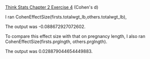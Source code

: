 [Think Stats Chapter 2 Exercise 4](http://greenteapress.com/thinkstats2/html/thinkstats2003.html#toc24) (Cohen's d)

I ran CohenEffectSize(firsts.totalwgt_lb,others.totalwgt_lb),

The output was -0.088672927072602.

To compare this effect size with that on pregnancy length, I also ran CohenEffectSize(firsts.prglngth, others.prglngth).

The output was 0.028879044654449883.
